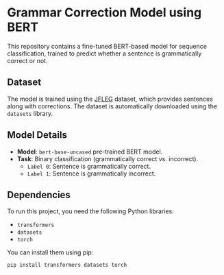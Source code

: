# Grammar Correction Model using BERT

This repository contains a fine-tuned BERT-based model for sequence classification, trained to predict whether a sentence is grammatically correct or not.

## Dataset

The model is trained using the [JFLEG](https://huggingface.co/datasets/jfleg) dataset, which provides sentences along with corrections. The dataset is automatically downloaded using the `datasets` library.

## Model Details

- **Model**: `bert-base-uncased` pre-trained BERT model.
- **Task**: Binary classification (grammatically correct vs. incorrect).
  - `Label 0`: Sentence is grammatically correct.
  - `Label 1`: Sentence is grammatically incorrect.
  
## Dependencies

To run this project, you need the following Python libraries:
- `transformers`
- `datasets`
- `torch`

You can install them using pip:

```bash
pip install transformers datasets torch
